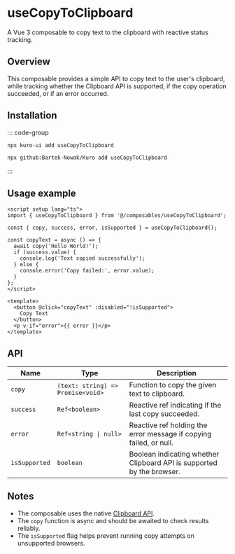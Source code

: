 # useCopyToClipboard

A Vue 3 composable to copy text to the clipboard with reactive status tracking.

## Overview

This composable provides a simple API to copy text to the user's clipboard, while tracking whether the Clipboard API is supported, if the copy operation succeeded, or if an error occurred.

## Installation

::: code-group
```bash [npx via npm]
npx kuro-ui add useCopyToClipboard
```
```bash [npx via GitHub]
npx github:Bartek-Nowak/Kuro add useCopyToClipboard
```
:::

## Usage example

```vue
<script setup lang="ts">
import { useCopyToClipboard } from '@/composables/useCopyToClipboard';

const { copy, success, error, isSupported } = useCopyToClipboard();

const copyText = async () => {
  await copy('Hello World!');
  if (success.value) {
    console.log('Text copied successfully');
  } else {
    console.error('Copy failed:', error.value);
  }
};
</script>

<template>
  <button @click="copyText" :disabled="!isSupported">
    Copy Text
  </button>
  <p v-if="error">{{ error }}</p>
</template>
```

## API

| Name        | Type                       | Description                                           |
|-------------|----------------------------|-------------------------------------------------------|
| `copy`      | `(text: string) => Promise<void>` | Function to copy the given text to clipboard.        |
| `success`   | `Ref<boolean>`             | Reactive ref indicating if the last copy succeeded.  |
| `error`     | `Ref<string \| null>`      | Reactive ref holding the error message if copying failed, or null. |
| `isSupported` | `boolean`                | Boolean indicating whether Clipboard API is supported by the browser. |


## Notes

- The composable uses the native [Clipboard API](https://developer.mozilla.org/en-US/docs/Web/API/Clipboard_API).
- The `copy` function is async and should be awaited to check results reliably.
- The `isSupported` flag helps prevent running copy attempts on unsupported browsers.
